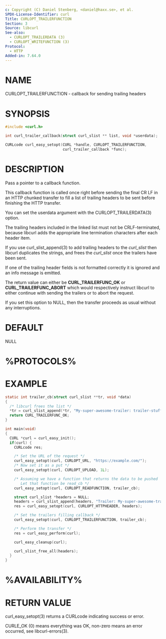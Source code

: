 ```yaml
---
c: Copyright (C) Daniel Stenberg, <daniel@haxx.se>, et al.
SPDX-License-Identifier: curl
Title: CURLOPT_TRAILERFUNCTION
Section: 3
Source: libcurl
See-also:
  - CURLOPT_TRAILERDATA (3)
  - CURLOPT_WRITEFUNCTION (3)
Protocol:
  - HTTP
Added-in: 7.64.0
---
```


# NAME

CURLOPT_TRAILERFUNCTION - callback for sending trailing headers

# SYNOPSIS

~~~c
#include <curl.h>

int curl_trailer_callback(struct curl_slist ** list, void *userdata);

CURLcode curl_easy_setopt(CURL *handle, CURLOPT_TRAILERFUNCTION,
                          curl_trailer_callback *func);
~~~

# DESCRIPTION

Pass a pointer to a callback function.

This callback function is called once right before sending the final CR LF in
an HTTP chunked transfer to fill a list of trailing headers to be sent before
finishing the HTTP transfer.

You can set the userdata argument with the CURLOPT_TRAILERDATA(3)
option.

The trailing headers included in the linked list must not be CRLF-terminated,
because libcurl adds the appropriate line termination characters after each
header item.

If you use curl_slist_append(3) to add trailing headers to the *curl_slist*
then libcurl duplicates the strings, and frees the *curl_slist* once the
trailers have been sent.

If one of the trailing header fields is not formatted correctly it is ignored
and an info message is emitted.

The return value can either be **CURL_TRAILERFUNC_OK** or
**CURL_TRAILERFUNC_ABORT** which would respectively instruct libcurl to
either continue with sending the trailers or to abort the request.

If you set this option to NULL, then the transfer proceeds as usual
without any interruptions.

# DEFAULT

NULL

# %PROTOCOLS%

# EXAMPLE
~~~c
static int trailer_cb(struct curl_slist **tr, void *data)
{
  /* libcurl frees the list */
  *tr = curl_slist_append(*tr, "My-super-awesome-trailer: trailer-stuff");
  return CURL_TRAILERFUNC_OK;
}

int main(void)
{
  CURL *curl = curl_easy_init();
  if(curl) {
    CURLcode res;

    /* Set the URL of the request */
    curl_easy_setopt(curl, CURLOPT_URL, "https://example.com/");
    /* Now set it as a put */
    curl_easy_setopt(curl, CURLOPT_UPLOAD, 1L);

    /* Assuming we have a function that returns the data to be pushed
       Let that function be read_cb */
    curl_easy_setopt(curl, CURLOPT_READFUNCTION, trailer_cb);

    struct curl_slist *headers = NULL;
    headers = curl_slist_append(headers, "Trailer: My-super-awesome-trailer");
    res = curl_easy_setopt(curl, CURLOPT_HTTPHEADER, headers);

    /* Set the trailers filling callback */
    curl_easy_setopt(curl, CURLOPT_TRAILERFUNCTION, trailer_cb);

    /* Perform the transfer */
    res = curl_easy_perform(curl);

    curl_easy_cleanup(curl);

    curl_slist_free_all(headers);
  }
}
~~~

# %AVAILABILITY%

# RETURN VALUE

curl_easy_setopt(3) returns a CURLcode indicating success or error.

CURLE_OK (0) means everything was OK, non-zero means an error occurred, see
libcurl-errors(3).
